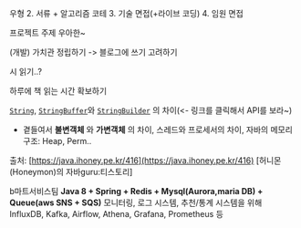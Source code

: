 우형
2. 서류 + 알고리즘 코테
3. 기술 면접(+라이브 코딩)
4. 임원 면접


프로젝트 주제
우아한~

(개발) 가치관 정립하기 -> 블로그에 쓰기 고려하기

시 읽기..? 

하루에 책 읽는 시간 확보하기

[`String`](http://docs.oracle.com/javase/7/docs/api/java/lang/String.html), [`StringBuffer`](http://docs.oracle.com/javase/7/docs/api/java/lang/StringBuffer.html)와 [`StringBuilder`](http://docs.oracle.com/javase/7/docs/api/java/lang/StringBuilder.html) 의 차이(<- 링크를 클릭해서 API를 보라~)

- 곁들여서 **불변객체** 와 **가변객체** 의 차이, 스레드와 프로세서의 차이, 자바의 메모리 구조: Heap, Perm..

출처: [https://java.ihoney.pe.kr/416](https://java.ihoney.pe.kr/416) [허니몬(Honeymon)의 자바guru:티스토리]

b마트서비스팀
**Java 8 + Spring + Redis + Mysql(Aurora,maria DB) + Queue(aws SNS + SQS)**
모니터링, 로그 시스템, 추천/통계 시스템을 위해 InfluxDB, Kafka, Airflow, Athena, Grafana, Prometheus 등
